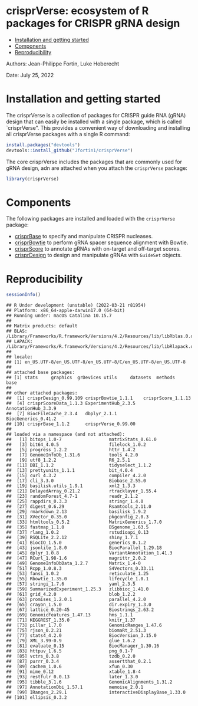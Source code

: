 crisprVerse: ecosystem of R packages for CRISPR gRNA design
================

-   [Installation and getting
    started](#installation-and-getting-started)
-   [Components](#components)
-   [Reproducibility](#reproducibility)

Authors: Jean-Philippe Fortin, Luke Hoberecht

Date: July 25, 2022

# Installation and getting started

The crisprVerse is a collection of packages for CRISPR guide RNA (gRNA)
design that can easily be installed with a single package, which is
called \`crisprVerse”. This provides a convenient way of downloading and
installing all crisprVerse packages with a single R command:

``` r
install.packages("devtools")
devtools::install_github("Jfortin1/crisprVerse")
```

The core crisprVerse includes the packages that are commonly used for
gRNA design, adn are attached when you attach the `crisprVerse` package:

``` r
library(crisprVerse)
```

# Components

The following packages are installed and loaded with the `crisprVerse`
package:

-   [crisprBase](https://github.com/Jfortin1/crisprBase) to specify and
    manipulate CRISPR nucleases.
-   [crisprBowtie](https://github.com/Jfortin1/crisprBowtie) to perform
    gRNA spacer sequence alignment with Bowtie.
-   [crisprScore](https://github.com/Jfortin1/crisprScore) to annotate
    gRNAs with on-target and off-target scores.
-   [crisprDesign](https://github.com/Jfortin1/crisprDesign) to design
    and manipulate gRNAs with `GuideSet` objects.

# Reproducibility

``` r
sessionInfo()
```

    ## R Under development (unstable) (2022-03-21 r81954)
    ## Platform: x86_64-apple-darwin17.0 (64-bit)
    ## Running under: macOS Catalina 10.15.7
    ## 
    ## Matrix products: default
    ## BLAS:   /Library/Frameworks/R.framework/Versions/4.2/Resources/lib/libRblas.0.dylib
    ## LAPACK: /Library/Frameworks/R.framework/Versions/4.2/Resources/lib/libRlapack.dylib
    ## 
    ## locale:
    ## [1] en_US.UTF-8/en_US.UTF-8/en_US.UTF-8/C/en_US.UTF-8/en_US.UTF-8
    ## 
    ## attached base packages:
    ## [1] stats     graphics  grDevices utils     datasets  methods   base     
    ## 
    ## other attached packages:
    ##  [1] crisprDesign_0.99.109 crisprBowtie_1.1.1    crisprScore_1.1.13   
    ##  [4] crisprScoreData_1.1.3 ExperimentHub_2.3.5   AnnotationHub_3.3.9  
    ##  [7] BiocFileCache_2.3.4   dbplyr_2.1.1          BiocGenerics_0.41.2  
    ## [10] crisprBase_1.1.2      crisprVerse_0.99.00  
    ## 
    ## loaded via a namespace (and not attached):
    ##   [1] bitops_1.0-7                  matrixStats_0.61.0           
    ##   [3] bit64_4.0.5                   filelock_1.0.2               
    ##   [5] progress_1.2.2                httr_1.4.2                   
    ##   [7] GenomeInfoDb_1.31.6           tools_4.2.0                  
    ##   [9] utf8_1.2.2                    R6_2.5.1                     
    ##  [11] DBI_1.1.2                     tidyselect_1.1.2             
    ##  [13] prettyunits_1.1.1             bit_4.0.4                    
    ##  [15] curl_4.3.2                    compiler_4.2.0               
    ##  [17] cli_3.3.0                     Biobase_2.55.0               
    ##  [19] basilisk.utils_1.9.1          xml2_1.3.3                   
    ##  [21] DelayedArray_0.21.2           rtracklayer_1.55.4           
    ##  [23] randomForest_4.7-1            readr_2.1.2                  
    ##  [25] rappdirs_0.3.3                stringr_1.4.0                
    ##  [27] digest_0.6.29                 Rsamtools_2.11.0             
    ##  [29] rmarkdown_2.13                basilisk_1.9.2               
    ##  [31] XVector_0.35.0                pkgconfig_2.0.3              
    ##  [33] htmltools_0.5.2               MatrixGenerics_1.7.0         
    ##  [35] fastmap_1.1.0                 BSgenome_1.63.5              
    ##  [37] rlang_1.0.2                   rstudioapi_0.13              
    ##  [39] RSQLite_2.2.12                shiny_1.7.1                  
    ##  [41] BiocIO_1.5.0                  generics_0.1.2               
    ##  [43] jsonlite_1.8.0                BiocParallel_1.29.18         
    ##  [45] dplyr_1.0.8                   VariantAnnotation_1.41.3     
    ##  [47] RCurl_1.98-1.6                magrittr_2.0.2               
    ##  [49] GenomeInfoDbData_1.2.7        Matrix_1.4-0                 
    ##  [51] Rcpp_1.0.8.3                  S4Vectors_0.33.11            
    ##  [53] fansi_1.0.2                   reticulate_1.25              
    ##  [55] Rbowtie_1.35.0                lifecycle_1.0.1              
    ##  [57] stringi_1.7.6                 yaml_2.3.5                   
    ##  [59] SummarizedExperiment_1.25.3   zlibbioc_1.41.0              
    ##  [61] grid_4.2.0                    blob_1.2.2                   
    ##  [63] promises_1.2.0.1              parallel_4.2.0               
    ##  [65] crayon_1.5.0                  dir.expiry_1.3.0             
    ##  [67] lattice_0.20-45               Biostrings_2.63.2            
    ##  [69] GenomicFeatures_1.47.13       hms_1.1.1                    
    ##  [71] KEGGREST_1.35.0               knitr_1.37                   
    ##  [73] pillar_1.7.0                  GenomicRanges_1.47.6         
    ##  [75] rjson_0.2.21                  biomaRt_2.51.3               
    ##  [77] stats4_4.2.0                  BiocVersion_3.15.0           
    ##  [79] XML_3.99-0.9                  glue_1.6.2                   
    ##  [81] evaluate_0.15                 BiocManager_1.30.16          
    ##  [83] httpuv_1.6.5                  png_0.1-7                    
    ##  [85] vctrs_0.3.8                   tzdb_0.2.0                   
    ##  [87] purrr_0.3.4                   assertthat_0.2.1             
    ##  [89] cachem_1.0.6                  xfun_0.30                    
    ##  [91] mime_0.12                     xtable_1.8-4                 
    ##  [93] restfulr_0.0.13               later_1.3.0                  
    ##  [95] tibble_3.1.6                  GenomicAlignments_1.31.2     
    ##  [97] AnnotationDbi_1.57.1          memoise_2.0.1                
    ##  [99] IRanges_2.29.1                interactiveDisplayBase_1.33.0
    ## [101] ellipsis_0.3.2
